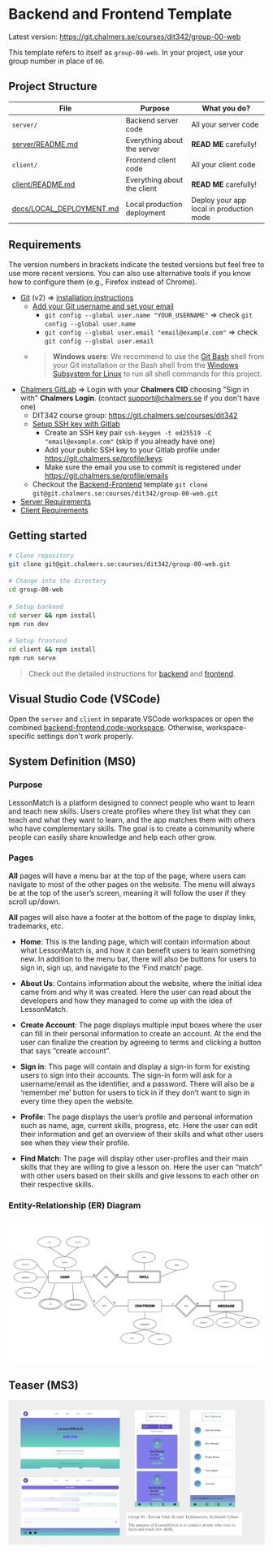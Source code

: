# Backend and Frontend Template

Latest version: https://git.chalmers.se/courses/dit342/group-00-web

This template refers to itself as `group-00-web`. In your project, use your group number in place of `00`.

## Project Structure

| File        | Purpose           | What you do?  |
| ------------- | ------------- | ----- |
| `server/` | Backend server code | All your server code |
| [server/README.md](server/README.md) | Everything about the server | **READ ME** carefully! |
| `client/` | Frontend client code | All your client code |
| [client/README.md](client/README.md) | Everything about the client | **READ ME** carefully! |
| [docs/LOCAL_DEPLOYMENT.md](docs/LOCAL_DEPLOYMENT.md) | Local production deployment | Deploy your app local in production mode |

## Requirements

The version numbers in brackets indicate the tested versions but feel free to use more recent versions.
You can also use alternative tools if you know how to configure them (e.g., Firefox instead of Chrome).

* [Git](https://git-scm.com/) (v2) => [installation instructions](https://www.atlassian.com/git/tutorials/install-git)
  * [Add your Git username and set your email](https://docs.gitlab.com/ce/gitlab-basics/start-using-git.html#add-your-git-username-and-set-your-email)
    * `git config --global user.name "YOUR_USERNAME"` => check `git config --global user.name`
    * `git config --global user.email "email@example.com"` => check `git config --global user.email`
  * > **Windows users**: We recommend to use the [Git Bash](https://www.atlassian.com/git/tutorials/git-bash) shell from your Git installation or the Bash shell from the [Windows Subsystem for Linux](https://docs.microsoft.com/en-us/windows/wsl/install-win10) to run all shell commands for this project.
* [Chalmers GitLab](https://git.chalmers.se/) => Login with your **Chalmers CID** choosing "Sign in with" **Chalmers Login**. (contact [support@chalmers.se](mailto:support@chalmers.se) if you don't have one)
  * DIT342 course group: https://git.chalmers.se/courses/dit342
  * [Setup SSH key with Gitlab](https://docs.gitlab.com/ee/ssh/)
    * Create an SSH key pair `ssh-keygen -t ed25519 -C "email@example.com"` (skip if you already have one)
    * Add your public SSH key to your Gitlab profile under https://git.chalmers.se/profile/keys
    * Make sure the email you use to commit is registered under https://git.chalmers.se/profile/emails
  * Checkout the [Backend-Frontend](https://git.chalmers.se/courses/dit342/group-00-web) template `git clone git@git.chalmers.se:courses/dit342/group-00-web.git`
* [Server Requirements](./server/README.md#Requirements)
* [Client Requirements](./client/README.md#Requirements)

## Getting started

```bash
# Clone repository
git clone git@git.chalmers.se:courses/dit342/group-00-web.git

# Change into the directory
cd group-00-web

# Setup backend
cd server && npm install
npm run dev

# Setup frontend
cd client && npm install
npm run serve
```

> Check out the detailed instructions for [backend](./server/README.md) and [frontend](./client/README.md).

## Visual Studio Code (VSCode)

Open the `server` and `client` in separate VSCode workspaces or open the combined [backend-frontend.code-workspace](./backend-frontend.code-workspace). Otherwise, workspace-specific settings don't work properly.

## System Definition (MS0)

### Purpose

LessonMatch is a platform designed to connect people who want to learn and teach new skills. Users create profiles where they list what they can teach and what they want to learn, and the app matches them with others who have complementary skills. The goal is to create a community where people can easily share knowledge and help each other grow.

### Pages

**All** pages will have a menu bar at the top of the page, where users can navigate to most of the other pages on the website. The menu will always be at the top of the user’s screen, meaning it will follow the user if they scroll up/down.

**All** pages will also have a footer at the bottom of the page to display links, trademarks, etc.

* **Home**: This is the landing page, which will contain information about what LessonMatch is, and how it can benefit users to learn something new. In addition to the menu bar, there will also be buttons for users to sign in, sign up, and navigate to the ‘Find match’ page.


* **About Us**: Contains information about the website, where the initial idea came from and why it was created. Here the user can read about the developers and how they managed to come up with the idea of LessonMatch.


* **Create Account**: The page displays multiple input boxes where the user can fill in their personal information to create an account. At the end the user can finalize the creation by agreeing to terms and clicking a button that says “create account”. 


* **Sign in**: This page will contain and display a sign-in form for existing users to sign into their accounts. The sign-in form will ask for a username/email as the identifier, and a password. There will also be a ‘remember me’ button for users to tick in if they don’t want to sign in every time they open the website.


* **Profile**: The page displays the user’s profile and personal information such as name, age, current skills, progress, etc. Here the user can edit their information and get an overview of their skills and what other users see when they view their profile. 


* **Find Match**: The page will display other user-profiles and their main skills that they are willing to give a lesson on. Here the user can “match” with other users based on their skills and give lessons to each other on their respective skills.

### Entity-Relationship (ER) Diagram

![ER Diagram](./images/er_diagram.png)

## Teaser (MS3)

![Teaser](./images/teaser.png)
